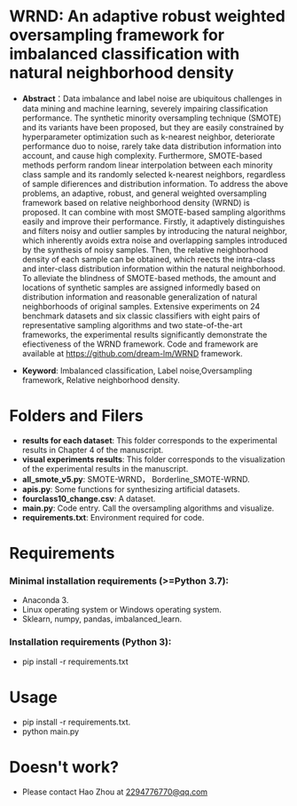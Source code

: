 <!--
 * @Author: Zhou Hao
 * @Date: 2022-04-07 18:04:04
 * @LastEditors: Zhou Hao
 * @LastEditTime: 2022-04-07 18:15:56
 * @Description: file content
 * @E-mail: 2294776770@qq.com
-->

# WRND: An adaptive robust weighted oversampling framework for imbalanced classification with natural neighborhood density


* **Abstract**：Data imbalance and label noise are ubiquitous challenges in data mining and machine learning, severely impairing classification performance. The synthetic minority oversampling technique (SMOTE) and its variants have been proposed, but they are easily constrained by hyperparameter optimization such as k-nearest neighbor, deteriorate performance duo to noise, rarely take data distribution information into account, and cause high complexity. Furthermore, SMOTE-based methods perform random linear interpolation between each minority class sample and its randomly selected k-nearest neighbors, regardless of sample difierences and distribution information. To address the above problems, an adaptive, robust, and general weighted oversampling framework based on relative neighborhood density (WRND) is proposed. It can combine with most SMOTE-based sampling algorithms easily and improve their performance. Firstly, it adaptively distinguishes and filters noisy and outlier samples by introducing the natural neighbor, which inherently avoids extra noise and overlapping samples introduced by the synthesis of noisy samples. Then, the relative neighborhood density of each sample can be obtained, which reects the intra-class and inter-class distribution information within the natural neighborhood. To alleviate the blindness of SMOTE-based methods, the amount and locations of synthetic samples are assigned informedly based on distribution information and reasonable generalization of natural neighborhoods of original samples. Extensive experiments on 24 benchmark datasets and six classic classifiers with eight pairs of representative sampling algorithms and two state-of-the-art frameworks, the experimental results significantly demonstrate the efiectiveness of the WRND framework. Code and framework are available at https://github.com/dream-lm/WRND framework.

* **Keyword**: Imbalanced classification, Label noise,Oversampling framework, Relative neighborhood density.

# Folders and Filers

* **results for each dataset**: This folder corresponds to the experimental results in Chapter 4 of the manuscript.
* **visual experiments results**: This folder corresponds to the visualization of the experimental results in the manuscript.
* **all_smote_v5.py**: SMOTE-WRND， Borderline_SMOTE-WRND.
* **apis.py**: Some functions for synthesizing artificial datasets.
* **fourclass10_change.csv**: A dataset.
* **main.py**: Code entry. Call the oversampling algorithms and visualize.
* **requirements.txt**: Environment required for code.

# Requirements

### Minimal installation requirements (>=Python 3.7):

* Anaconda 3.
* Linux operating system or Windows operating system.
* Sklearn, numpy, pandas, imbalanced_learn.

### Installation requirements (Python 3):

* pip install -r requirements.txt

# Usage

* pip install -r requirements.txt.
* python main.py

# Doesn't work?

* Please contact Hao Zhou at 2294776770@qq.com
